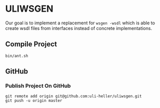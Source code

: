 ULIWSGEN
=======

Our goal is to implement a replacement for `wsgen -wsdl` which is able to create wsdl files from interfaces instead of concrete implementations.

Compile Project
---------------

```
bin/ant.sh
```

GitHub
------

### Publish Project On GitHub

```
git remote add origin git@github.com:uli-heller/uliwsgen.git
git push -u origin master
```